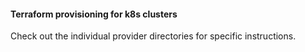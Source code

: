#### Terraform provisioning for k8s clusters

Check out the individual provider directories for specific instructions.
